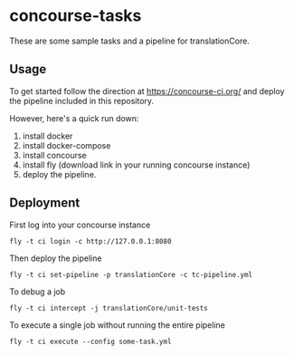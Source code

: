 # concourse-tasks

These are some sample tasks and a pipeline for translationCore.

## Usage

To get started follow the direction at https://concourse-ci.org/ and deploy the pipeline included in this repository.

However, here's a quick run down:

1. install docker
1. install docker-compose
1. install concourse
1. install fly (download link in your running concourse instance)
1. deploy the pipeline.

## Deployment

First log into your concourse instance
```
fly -t ci login -c http://127.0.0.1:8080
```

Then deploy the pipeline
```
fly -t ci set-pipeline -p translationCore -c tc-pipeline.yml
```

To debug a job
```
fly -t ci intercept -j translationCore/unit-tests
```

To execute a single job without running the entire pipeline
```
fly -t ci execute --config some-task.yml
```
